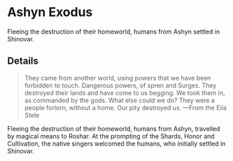 # Ashyn Exodus
Fleeing the destruction of their homeworld, humans from Ashyn settled in Shinovar.

## Details
> They came from another world, using powers that we have been forbidden to touch. Dangerous powers, of spren and Surges. They destroyed their lands and have come to us begging. We took them in, as commanded by the gods. What else could we do? They were a people forlorn, without a home. Our pity destroyed us.
> —From the Eila Stele

Fleeing the destruction of their homeworld, humans from Ashyn, travelled by magical means to Roshar. At the prompting of the Shards, Honor and Cultivation, the native singers welcomed the humans, who initially settled in Shinovar.

